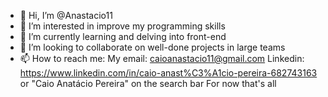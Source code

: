 - 👋 Hi, I’m @Anastacio11
- 👀 I’m interested in improve my programming skills
- 🌱 I’m currently learning and delving into front-end
- 💞️ I’m looking to collaborate on well-done projects in large teams
- 📫 How to reach me:   My email: caioanastacio11@gmail.com
                        Linkedin: https://www.linkedin.com/in/caio-anast%C3%A1cio-pereira-682743163 or "Caio Anatácio Pereira" on the search bar
      For now that's all

<!---
Anastacio11/Anastacio11 is a ✨ special ✨ repository because its `README.md` (this file) appears on your GitHub profile.
You can click the Preview link to take a look at your changes.
--->
